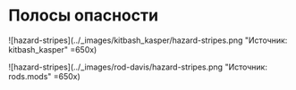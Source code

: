 # Полосы опасности

![hazard-stripes](../_images/kitbash_kasper/hazard-stripes.png "Источник: kitbash_kasper" =650x)

![hazard-stripes](../_images/rod-davis/hazard-stripes.png "Источник: rods.mods" =650x)
